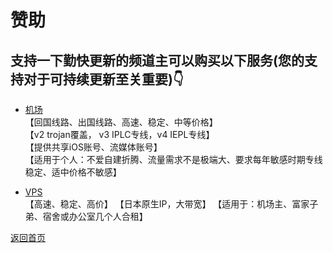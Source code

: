 # 赞助
## 支持一下勤快更新的频道主可以购买以下服务(您的支持对于可持续更新至关重要)👇    

* [机场](https://github.com/boduoyejieyi666/whonolikeboduoyejieyi/blob/main/youlian/jichang.md)          
【回国线路、出国线路、高速、稳定、中等价格】          
【v2 trojan覆盖， v3 IPLC专线，v4 IEPL专线】        
【提供共享iOS账号、流媒体账号】          
【适用于个人：不爱自建折腾、流量需求不是极端大、要求每年敏感时期专线稳定、适中价格不敏感】       

* [VPS](https://github.com/boduoyejieyi666/whonolikeboduoyejieyi/blob/main/MyFanFan.md)         
【高速、稳定、高价】
【日本原生IP，大带宽】
【适用于：机场主、富家子弟、宿舍或办公室几个人合租】        


[返回首页](/root/README.md)       
